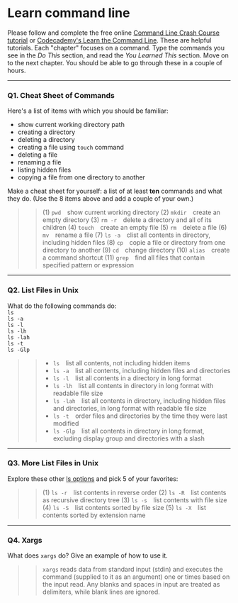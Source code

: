 # Learn command line

Please follow and complete the free online [Command Line Crash Course
tutorial](https://web.archive.org/web/20160708171659/http://cli.learncodethehardway.org/book/) or [Codecademy's Learn the Command Line](https://www.codecademy.com/learn/learn-the-command-line). These are helpful tutorials. Each "chapter" focuses on a command. Type the commands you see in the _Do This_ section, and read the _You Learned This_ section. Move on to the next chapter. You should be able to go through these in a couple of hours.

---

### Q1.  Cheat Sheet of Commands  

Here's a list of items with which you should be familiar:  
* show current working directory path
* creating a directory
* deleting a directory
* creating a file using `touch` command
* deleting a file
* renaming a file
* listing hidden files
* copying a file from one directory to another

Make a cheat sheet for yourself: a list of at least **ten** commands and what they do.  (Use the 8 items above and add a couple of your own.)  

>> (1) `pwd`&emsp;show current working directory
>> (2) `mkdir`&emsp;create an empty directory
>> (3) `rm -r`&emsp;delete a directory and all of its children
>> (4) `touch`&emsp;create an empty file
>> (5) `rm`&emsp;delete a file
>> (6) `mv`&emsp;rename a file
>> (7) `ls -a`&emsp;clist all contents in directory, including hidden files
>> (8) `cp`&emsp;copie a file or directory from one directory to another
>> (9) `cd`&emsp;change directory
>> (10) `alias`&emsp;create a command shortcut
>> (11) `grep`&emsp;find all files that contain specified pattern or expression

---

### Q2.  List Files in Unix   

What do the following commands do:  
`ls`  
`ls -a`  
`ls -l`  
`ls -lh`  
`ls -lah`  
`ls -t`  
`ls -Glp`  

>> * `ls`&emsp;list all contents, not including hidden items
>> * `ls -a`&emsp;list all contents, including hidden files and directories
>> * `ls -l`&emsp;list all contents in a directory in long format
>> * `ls -lh`&emsp;list all contents in directory in long format with readable file size
>> * `ls -lah`&emsp;list all contents in directory, including hidden files and directories, in long format with readable file size
>> * `ls -t`&emsp;order files and directories by the time they were last modified
>> * `ls -Glp`&emsp;list all contents in directory in long format, excluding display group and directories with a slash

---

### Q3.  More List Files in Unix  

Explore these other [ls options](http://www.techonthenet.com/unix/basic/ls.php) and pick 5 of your favorites:

>> (1) `ls -r`&emsp;list contents in reverse order
>> (2) `ls -R`&emsp;list contents as recursive directory tree
>> (3) `ls -s`&emsp;list contents with file size
>> (4) `ls -S`&emsp;list contents sorted by file size
>> (5) `ls -X`&emsp;list contents sorted by extension name

---

### Q4.  Xargs   

What does `xargs` do? Give an example of how to use it.

>> `xargs` reads data from standard input (stdin) and executes the command (supplied to it as an argument) one or times based on the input read. Any blanks and spaces in input are treated as delimiters, while blank lines are ignored.


